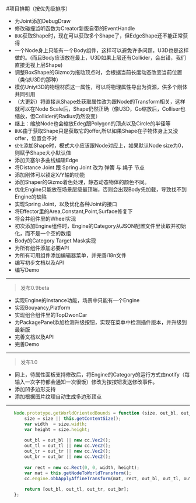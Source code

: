 #项目排期（按优先级排序）

 * 为Joint添加DebugDraw
 * 修改碰撞监听函数为Creator新版自带的EventHandle
 * `BUG`获取Shape时，现在可以获取多个Shape了，但EdgeShape还不能正常获得
 * 一个Node身上只能有一个Body组件，这样可以避免许多问题，U3D也是这样做的。(而且Body应该放在最上，U3D如果上层还有Collider，会出错，我们直接无视上层Shape)
 * 调整BoxShape的Gizmo为拖动顶点时，会根据当前长度动态改变当前位置（类似U3D的那种）
 * 模仿Uniyt3D的物理材质这一属性，可以将物理属性导出为资源，供多个刚体共同引用
 * （大更新）将直接从Shape处获取属性改为跟Node的Transform相关，这样就可以在Node Scale后，Shape仍然正确（像U3D，Go缩放后，Colliser也缩放，但Collider的Radius仍然没变）
 * 继上：缩放Node也会缩放Edeg跟Polygon的顶点以及Circle的半径等
 * `BUG`由于获取Shape只是获取它的offer,所以如果Shape在子物体身上又没offer，位置会不对
 * `优化`添加Shape时，模式大小应该跟Node对应上，如果默认Node size为0，则赋予Shape大小默认值
 * 添加贝塞尔多曲线编辑Edge
 * 将Distance Joint 跟 Spring Joint 改为 弹簧 与 绳子 节点
 * 添加刚体可以锁定X/Y轴的功能
 * 添加Shaper的Gizmo着色处理，静态动态物体的颜色不同。
 * 优化Engine只能放在场景层级最顶端，否则会出现Body先加载，导致找不到Engine的缺陷
 * 实现Spring Joint，以及优化各种Joint的接口
 * 将Effector里的Area,Constant,Point,Surface修复下
 * 将合并组件里的Wheel实现
 * 初次添加Engine组件时，Engine的Category从JSON配置文件里读取并初始化，而不是一个空的数组
 * Body的Category Target Mask实现
 * 为所有组件添加必要API
 * 为所有可用组件添加编辑器菜单，并完善i18n文件
 * 编写初步文档以及API
 * 编写Demo
 -------------
 >发布0.9beta
 
 * 实现Engine的instance功能，场景中只能有一个Engine
 * 实现Bouyancy,Platform
 * 实现组合组件里的TopDwonCar
 * 为PackagePanel添加检测升级按钮，实现在菜单中检测插件版本，并升级到最新版
 * 完善文档以及API
 * 完善Demo
 -------------
 >发布1.0
 
 * 同上，待属性面板支持修改后，将Engine的Category的运行方式由notify（每输入一次字符都会通知一次很饭）修改为按按钮发送修改事件。
 * 添加凹多边形支持
 * 添加根据图片纹理自动生成多边形顶点
 -------------
 ``` javascript
    Node.prototype.getWorldOrientedBounds = function (size, out_bl, out_tl, out_tr, out_br) {
        size = size || this.getContentSize();
        var width  = size.width;
        var height = size.height;
    
        out_bl = out_bl || new cc.Vec2();
        out_tl = out_tl || new cc.Vec2();
        out_tr = out_tr || new cc.Vec2();
        out_br = out_br || new cc.Vec2();
    
        var rect = new cc.Rect(0, 0, width, height);
        var mat = this.getNodeToWorldTransform();
        cc.engine.obbApplyAffineTransform(mat, rect, out_bl, out_tl, out_tr, out_br);
    
        return [out_bl, out_tl, out_tr, out_br];
    };
```